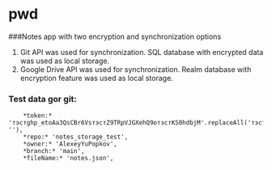 # pwd

 ###Notes app with two encryption and synchronization options  
 1) Git API was used for synchronization. SQL database with encrypted data was used as local storage.
 2) Google Drive API was used for synchronization. Realm database with encryption feature was used as local storage.

### Test data gor git:
```
    *token:* 'тэстghp_etoAa3QsCBr6VsтэстZ9TRpVJGXehQ9oтэстKS0hdbjM'.replaceAll('тэст', ''),
    *repo:* 'notes_storage_test',
    *owner:* 'AlexeyYuPopkov',
    *branch:* 'main',
    *fileName:* 'notes.json',
```
